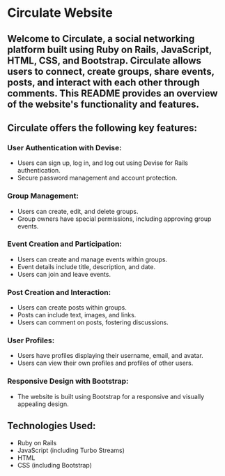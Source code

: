 # Circulate Website
## Welcome to Circulate, a social networking platform built using Ruby on Rails, JavaScript, HTML, CSS, and Bootstrap. Circulate allows users to connect, create groups, share events, posts, and interact with each other through comments. This README provides an overview of the website's functionality and features.

## Circulate offers the following key features:

### User Authentication with Devise:

- Users can sign up, log in, and log out using Devise for Rails authentication.
- Secure password management and account protection.

### Group Management:

- Users can create, edit, and delete groups.
- Group owners have special permissions, including approving group events.
  
### Event Creation and Participation:

- Users can create and manage events within groups.
- Event details include title, description, and date.
- Users can join and leave events.

### Post Creation and Interaction:

- Users can create posts within groups.
- Posts can include text, images, and links.
- Users can comment on posts, fostering discussions.

### User Profiles:

- Users have profiles displaying their username, email, and avatar.
- Users can view their own profiles and profiles of other users.

### Responsive Design with Bootstrap:

 - The website is built using Bootstrap for a responsive and visually appealing design.

## Technologies Used:

- Ruby on Rails
- JavaScript (including Turbo Streams)
- HTML
- CSS (including Bootstrap)
